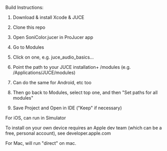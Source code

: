 Build Instructions:

1. Download & install Xcode & JUCE 

2. Clone this repo

3. Open SoniColor.jucer in ProJucer app

4. Go to Modules

5. Click on one, e.g. juce_audio_basics...

6. Point the path to your JUCE installation+ /modules (e.g. /Applications/JUCE/modules)

7. Can do the same for Android, etc too

8. Then go back to Modules, select top one, and then "Set paths for all modules"

9. Save Project and Open in IDE  ("Keep" if necessary)


For iOS, can run in Simulator

To install on your own device requires an Apple dev team (which can be a free, personal account), see developer.apple.com



For Mac, will run "direct" on mac.

